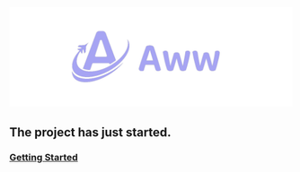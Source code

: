 ![logo](https://github.com/windlil/imgSave/blob/main/AwwUI/logo.png)

## The project has just started.

### [Getting Started](https://windlil.github.io/aww-ui/)